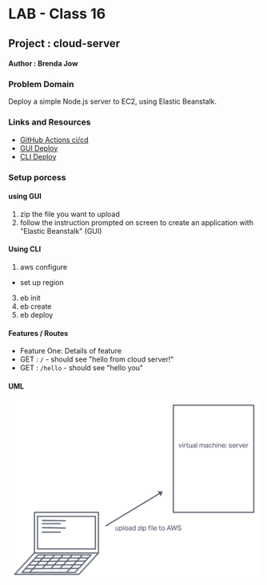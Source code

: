 
# LAB - Class 16

## Project : cloud-server

#### Author : Brenda Jow

### Problem Domain  

Deploy a simple Node.js server to EC2, using Elastic Beanstalk.

### Links and Resources

- [GitHub Actions ci/cd](https://github.com/rkgallaway/server-deployment-practice-d51/actions)
- [GUI Deploy](http://cloudserver-env.eba-egyawdjk.us-west-2.elasticbeanstalk.com/)
- [CLI Deploy](http://cloudserver-env.eba-egyawdjk.us-west-2.elasticbeanstalk.com/)

### Setup porcess

#### using GUI

1. zip the file you want to upload
2. follow the instruction prompted on screen to create an application with "Elastic Beanstalk" (GUI)

#### Using CLI

1. aws configure
  - set up region
3. eb init
4. eb create
5. eb deploy

#### Features / Routes

- Feature One: Details of feature
- GET : `/` - should see "hello from cloud server!"
- GET : `/hello` - should see "hello you"

#### UML

![uml](./simple%20UML.png)
